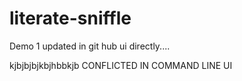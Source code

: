 # literate-sniffle
Demo 1 updated in git hub ui directly....

kjbjbjbjkbjhbbkjb
CONFLICTED IN COMMAND LINE UI
